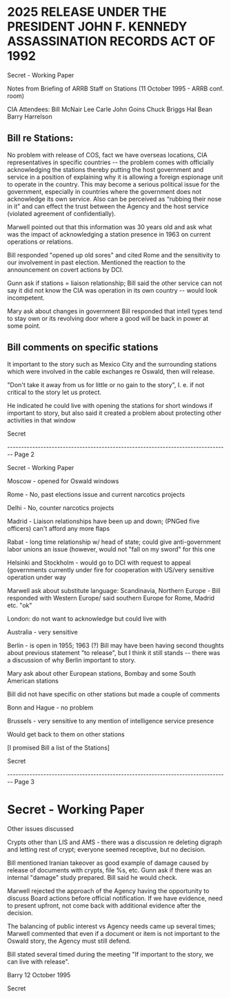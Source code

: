# 2025 RELEASE UNDER THE PRESIDENT JOHN F. KENNEDY ASSASSINATION RECORDS ACT OF 1992

Secret - Working Paper

Notes from Briefing of ARRB Staff on Stations
(11 October 1995 - ARRB conf. room)

CIA Attendees: Bill McNair
Lee Carle
John Goins
Chuck Briggs
Hal Bean
Barry Harrelson

## Bill re Stations:

No problem with release of COS, fact we have overseas locations, CIA representatives in specific countries -- the problem comes with officially acknowledging the stations thereby putting the host government and service in a position of explaining why it is allowing a foreign espionage unit to operate in the country. This may become a serious political issue for the government, especially in countries where the government does not acknowledge its own service. Also can be perceived as “rubbing their nose in it" and can effect the trust between the Agency and the host service (violated agreement of confidentially).

Marwell pointed out that this information was 30 years old and ask what was the impact of acknowledging a station presence in 1963 on current operations or relations.

Bill responded "opened up old sores" and cited Rome and the sensitivity to our involvement in past election. Mentioned the reaction to the announcement on covert actions by DCI.

Gunn ask if stations = liaison relationship; Bill said the other service can not say it did not know the CIA was operation in its own country -- would look incompetent.

Mary ask about changes in government Bill responded that intell types tend to stay own or its revolving door where a good will be back in power at some point.

## Bill comments on specific stations

It important to the story such as Mexico City and the surrounding stations which were involved in the cable exchanges re Oswald, then will release.

"Don't take it away from us for little or no gain to the story", I. e. if not critical to the story let us protect.

He indicated he could live with opening the stations for short windows if important to story, but also said it created a problem about protecting other activities in that window

Secret


-------------------------------------------------------------------------------- Page 2

Secret - Working Paper

Moscow - opened for Oswald windows

Rome - No, past elections issue and current narcotics projects

Delhi - No, counter narcotics projects

Madrid - Liaison relationships have been up and down; (PNGed five officers) can't afford any more flaps

Rabat - long time relationship w/ head of state; could give anti-government labor unions an issue (however, would not "fall on my sword" for this one

Helsinki and Stockholm - would go to DCI with request to appeal (governments currently under fire for cooperation with US/very sensitive operation under way

Marwell ask about substitute language: Scandinavia, Northern Europe - Bill responded with Western Europe/ said southern Europe for Rome, Madrid etc. "ok"

London: do not want to acknowledge but could live with

Australia - very sensitive

Berlin - is open in 1955; 1963 (?) Bill may have been having second thoughts about previous statement "to release", but I think it still stands -- there was a discussion of why Berlin important to story.

Mary ask about other European stations, Bombay and some South American stations

Bill did not have specific on other stations but made a couple of comments

Bonn and Hague - no problem

Brussels - very sensitive to any mention of intelligence service presence

Would get back to them on other stations

[I promised Bill a list of the Stations]

Secret


-------------------------------------------------------------------------------- Page 3

# Secret - Working Paper

Other issues discussed

Crypts other than LIS and AMS - there was a discussion re deleting digraph and letting rest of crypt; everyone seemed receptive, but no decision.

Bill mentioned Iranian takeover as good example of damage caused by release of documents with crypts, file %s, etc. Gunn ask if there was an internal "damage" study prepared. Bill said he would check.

Marwell rejected the approach of the Agency having the opportunity to discuss Board actions before official notification. If we have evidence, need to present upfront, not come back with additional evidence after the decision.

The balancing of public interest vs Agency needs came up several times; Marwell commented that even if a document or item is not important to the Oswald story, the Agency must still defend.

Bill stated several timed during the meeting "If important to the story, we can live with release".

Barry
12 October 1995

Secret
